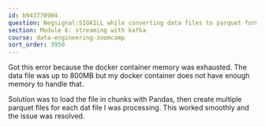 ```yaml
---
id: b943770904
question: Negsignal:SIGKILL while converting data files to parquet format
section: Module 6: streaming with kafka
course: data-engineering-zoomcamp
sort_order: 3950
---
```


Got this error because the docker container memory was exhausted. The data file was up to 800MB but my docker container does not have enough memory to handle that.

Solution was to load the file in chunks with Pandas, then create multiple parquet files for each dat file I was processing. This worked smoothly and the issue was resolved.

